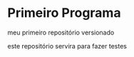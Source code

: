 # Primeiro Programa
 meu primeiro repositório versionado
 
 este repositório servira para fazer testes 

